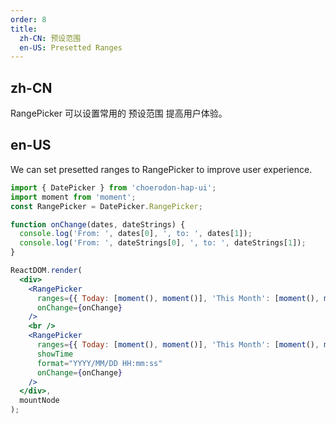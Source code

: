 ```yaml
---
order: 8
title:
  zh-CN: 预设范围
  en-US: Presetted Ranges
---
```


## zh-CN

RangePicker 可以设置常用的 预设范围 提高用户体验。

## en-US

We can set presetted ranges to RangePicker to improve user experience.

````jsx
import { DatePicker } from 'choerodon-hap-ui';
import moment from 'moment';
const RangePicker = DatePicker.RangePicker;

function onChange(dates, dateStrings) {
  console.log('From: ', dates[0], ', to: ', dates[1]);
  console.log('From: ', dateStrings[0], ', to: ', dateStrings[1]);
}

ReactDOM.render(
  <div>
    <RangePicker
      ranges={{ Today: [moment(), moment()], 'This Month': [moment(), moment().endOf('month')] }}
      onChange={onChange}
    />
    <br />
    <RangePicker
      ranges={{ Today: [moment(), moment()], 'This Month': [moment(), moment().endOf('month')] }}
      showTime
      format="YYYY/MM/DD HH:mm:ss"
      onChange={onChange}
    />
  </div>,
  mountNode
);
````
